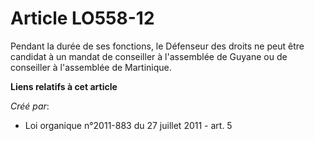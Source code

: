 # Article LO558-12

Pendant la durée de ses fonctions, le Défenseur des droits ne peut être candidat à un mandat de conseiller à l'assemblée de
Guyane ou de conseiller à l'assemblée de Martinique.

**Liens relatifs à cet article**

_Créé par_:

  - Loi organique n°2011-883 du 27 juillet 2011 - art. 5

